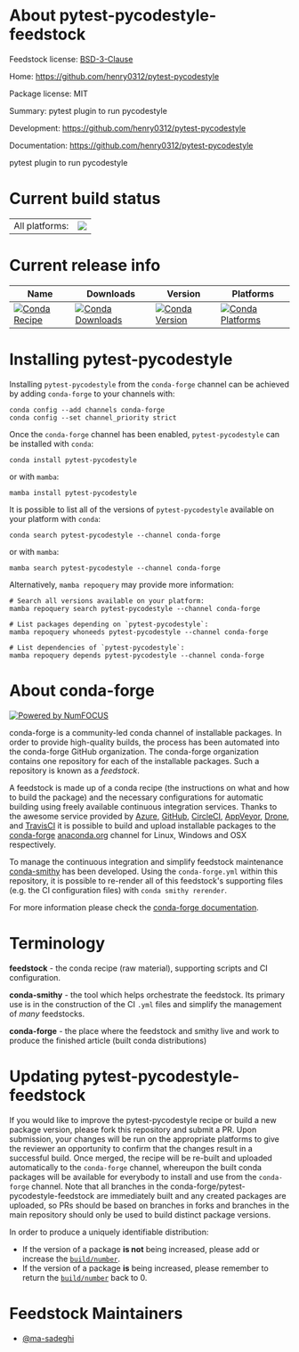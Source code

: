 About pytest-pycodestyle-feedstock
==================================

Feedstock license: [BSD-3-Clause](https://github.com/conda-forge/pytest-pycodestyle-feedstock/blob/main/LICENSE.txt)

Home: https://github.com/henry0312/pytest-pycodestyle

Package license: MIT

Summary: pytest plugin to run pycodestyle

Development: https://github.com/henry0312/pytest-pycodestyle

Documentation: https://github.com/henry0312/pytest-pycodestyle

pytest plugin to run pycodestyle

Current build status
====================


<table><tr><td>All platforms:</td>
    <td>
      <a href="https://dev.azure.com/conda-forge/feedstock-builds/_build/latest?definitionId=12390&branchName=main">
        <img src="https://dev.azure.com/conda-forge/feedstock-builds/_apis/build/status/pytest-pycodestyle-feedstock?branchName=main">
      </a>
    </td>
  </tr>
</table>

Current release info
====================

| Name | Downloads | Version | Platforms |
| --- | --- | --- | --- |
| [![Conda Recipe](https://img.shields.io/badge/recipe-pytest--pycodestyle-green.svg)](https://anaconda.org/conda-forge/pytest-pycodestyle) | [![Conda Downloads](https://img.shields.io/conda/dn/conda-forge/pytest-pycodestyle.svg)](https://anaconda.org/conda-forge/pytest-pycodestyle) | [![Conda Version](https://img.shields.io/conda/vn/conda-forge/pytest-pycodestyle.svg)](https://anaconda.org/conda-forge/pytest-pycodestyle) | [![Conda Platforms](https://img.shields.io/conda/pn/conda-forge/pytest-pycodestyle.svg)](https://anaconda.org/conda-forge/pytest-pycodestyle) |

Installing pytest-pycodestyle
=============================

Installing `pytest-pycodestyle` from the `conda-forge` channel can be achieved by adding `conda-forge` to your channels with:

```
conda config --add channels conda-forge
conda config --set channel_priority strict
```

Once the `conda-forge` channel has been enabled, `pytest-pycodestyle` can be installed with `conda`:

```
conda install pytest-pycodestyle
```

or with `mamba`:

```
mamba install pytest-pycodestyle
```

It is possible to list all of the versions of `pytest-pycodestyle` available on your platform with `conda`:

```
conda search pytest-pycodestyle --channel conda-forge
```

or with `mamba`:

```
mamba search pytest-pycodestyle --channel conda-forge
```

Alternatively, `mamba repoquery` may provide more information:

```
# Search all versions available on your platform:
mamba repoquery search pytest-pycodestyle --channel conda-forge

# List packages depending on `pytest-pycodestyle`:
mamba repoquery whoneeds pytest-pycodestyle --channel conda-forge

# List dependencies of `pytest-pycodestyle`:
mamba repoquery depends pytest-pycodestyle --channel conda-forge
```


About conda-forge
=================

[![Powered by
NumFOCUS](https://img.shields.io/badge/powered%20by-NumFOCUS-orange.svg?style=flat&colorA=E1523D&colorB=007D8A)](https://numfocus.org)

conda-forge is a community-led conda channel of installable packages.
In order to provide high-quality builds, the process has been automated into the
conda-forge GitHub organization. The conda-forge organization contains one repository
for each of the installable packages. Such a repository is known as a *feedstock*.

A feedstock is made up of a conda recipe (the instructions on what and how to build
the package) and the necessary configurations for automatic building using freely
available continuous integration services. Thanks to the awesome service provided by
[Azure](https://azure.microsoft.com/en-us/services/devops/), [GitHub](https://github.com/),
[CircleCI](https://circleci.com/), [AppVeyor](https://www.appveyor.com/),
[Drone](https://cloud.drone.io/welcome), and [TravisCI](https://travis-ci.com/)
it is possible to build and upload installable packages to the
[conda-forge](https://anaconda.org/conda-forge) [anaconda.org](https://anaconda.org/)
channel for Linux, Windows and OSX respectively.

To manage the continuous integration and simplify feedstock maintenance
[conda-smithy](https://github.com/conda-forge/conda-smithy) has been developed.
Using the ``conda-forge.yml`` within this repository, it is possible to re-render all of
this feedstock's supporting files (e.g. the CI configuration files) with ``conda smithy rerender``.

For more information please check the [conda-forge documentation](https://conda-forge.org/docs/).

Terminology
===========

**feedstock** - the conda recipe (raw material), supporting scripts and CI configuration.

**conda-smithy** - the tool which helps orchestrate the feedstock.
                   Its primary use is in the construction of the CI ``.yml`` files
                   and simplify the management of *many* feedstocks.

**conda-forge** - the place where the feedstock and smithy live and work to
                  produce the finished article (built conda distributions)


Updating pytest-pycodestyle-feedstock
=====================================

If you would like to improve the pytest-pycodestyle recipe or build a new
package version, please fork this repository and submit a PR. Upon submission,
your changes will be run on the appropriate platforms to give the reviewer an
opportunity to confirm that the changes result in a successful build. Once
merged, the recipe will be re-built and uploaded automatically to the
`conda-forge` channel, whereupon the built conda packages will be available for
everybody to install and use from the `conda-forge` channel.
Note that all branches in the conda-forge/pytest-pycodestyle-feedstock are
immediately built and any created packages are uploaded, so PRs should be based
on branches in forks and branches in the main repository should only be used to
build distinct package versions.

In order to produce a uniquely identifiable distribution:
 * If the version of a package **is not** being increased, please add or increase
   the [``build/number``](https://docs.conda.io/projects/conda-build/en/latest/resources/define-metadata.html#build-number-and-string).
 * If the version of a package **is** being increased, please remember to return
   the [``build/number``](https://docs.conda.io/projects/conda-build/en/latest/resources/define-metadata.html#build-number-and-string)
   back to 0.

Feedstock Maintainers
=====================

* [@ma-sadeghi](https://github.com/ma-sadeghi/)

